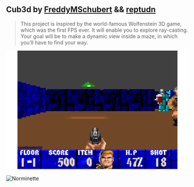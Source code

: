 ## Cub3d by [FreddyMSchubert](https://github.com/FreddyMSchubert) && [reptudn](https://github.com/Reptudn)

> This project is inspired by the world-famous Wolfenstein 3D game, which was the first FPS ever. It will enable you to explore ray-casting. Your goal will be to make a dynamic view inside a maze, in which you’ll have to find your way.

![Wolfenstein 3D Gameplay, similar to 42 cub3d project](https://github.com/FreddyMSchubert/42_cub3d/blob/master/assets/readme/wolfenstein.gif)

![Norminette](https://img.shields.io/badge/Norminette-unknown-lightgrey)
